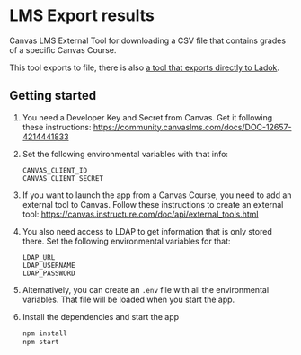 # LMS Export results

Canvas LMS External Tool for downloading a CSV file that contains grades of a specific Canvas Course.

This tool exports to file, there is also [a tool that exports directly to Ladok](https://github.com/KTH/lms-export-to-ladok).

## Getting started

1. You need a Developer Key and Secret from Canvas. Get it following these instructions: https://community.canvaslms.com/docs/DOC-12657-4214441833

2. Set the following environmental variables with that info:

   ```
   CANVAS_CLIENT_ID
   CANVAS_CLIENT_SECRET
   ```

3. If you want to launch the app from a Canvas Course, you need to add an external tool to Canvas. Follow these instructions to create an external tool: https://canvas.instructure.com/doc/api/external_tools.html

4. You also need access to LDAP to get information that is only stored there. Set the following environmental variables for that:

   ```
   LDAP_URL
   LDAP_USERNAME
   LDAP_PASSWORD
   ```

5. Alternatively, you can create an `.env` file with all the environmental variables. That file will be loaded when you start the app.

6. Install the dependencies and start the app

   ```javascript
   npm install
   npm start
   ```
